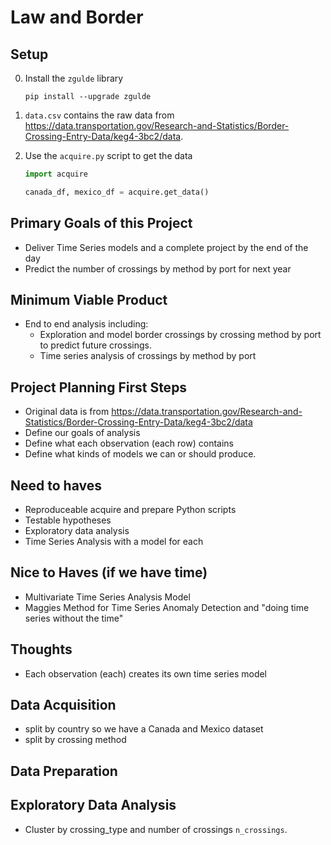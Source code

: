 # Law and Border

## Setup

0. Install the `zgulde` library

    ```
    pip install --upgrade zgulde
    ```

1. `data.csv` contains the raw data from https://data.transportation.gov/Research-and-Statistics/Border-Crossing-Entry-Data/keg4-3bc2/data.

2. Use the `acquire.py` script to get the data

    ```python
    import acquire

    canada_df, mexico_df = acquire.get_data()
    ```

## Primary Goals of this Project

- Deliver Time Series models and a complete project by the end of the day
- Predict the number of crossings by method by port for next year

## Minimum Viable Product

- End to end analysis including:
    - Exploration and model border crossings by crossing method by port to predict future crossings.
    - Time series analysis of crossings by method by port

## Project Planning First Steps

- Original data is from https://data.transportation.gov/Research-and-Statistics/Border-Crossing-Entry-Data/keg4-3bc2/data
- Define our goals of analysis
- Define what each observation (each row) contains
- Define what kinds of models we can or should produce.

## Need to haves

- Reproduceable acquire and prepare Python scripts
- Testable hypotheses
- Exploratory data analysis
- Time Series Analysis with a model for each

## Nice to Haves (if we have time)

- Multivariate Time Series Analysis Model
- Maggies Method for Time Series Anomaly Detection and "doing time series without the time"

## Thoughts

- Each observation (each) creates its own time series model

## Data Acquisition

- split by country so we have a Canada and Mexico dataset
- split by crossing method

## Data Preparation

## Exploratory Data Analysis

- Cluster by crossing_type and number of crossings `n_crossings`.
